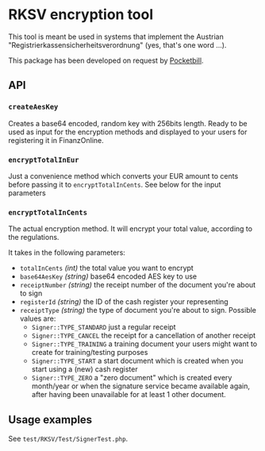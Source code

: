 # RKSV encryption tool

This tool is meant be used in systems that implement the Austrian 
"Registrierkassensicherheitsverordnung" (yes, that's one word ...).

This package has been developed on request by [Pocketbill](https://www.pocketbill.at/).

## API

### `createAesKey`

Creates a base64 encoded, random key with 256bits length. Ready to be used as input for the encryption methods
and displayed to your users for registering it in FinanzOnline.

### `encryptTotalInEur`

Just a convenience method which converts your EUR amount to cents before passing it to `encryptTotalInCents`.
See below for the input parameters

### `encryptTotalInCents`

The actual encryption method. It will encrypt your total value, according to the regulations.

It takes in the following parameters:

- `totalInCents` *(int)* the total value you want to encrypt
- `base64AesKey` *(string)* base64 encoded AES key to use
- `receiptNumber` *(string)* the receipt number of the document you're about to sign
- `registerId` *(string)* the ID of the cash register your representing
- `receiptType` *(string)* the type of document you're about to sign. Possible values are:
    - `Signer::TYPE_STANDARD` just a regular receipt
    - `Signer::TYPE_CANCEL` the receipt for a cancellation of another receipt
    - `Signer::TYPE_TRAINING` a training document your users might want to create for training/testing purposes
    - `Signer::TYPE_START` a start document which is created when you start using a (new) cash register
    - `Signer::TYPE_ZERO` a "zero document" which is created every month/year or when the signature service became 
    available again, after having been unavailable for at least 1 other document.

## Usage examples

See `test/RKSV/Test/SignerTest.php`.